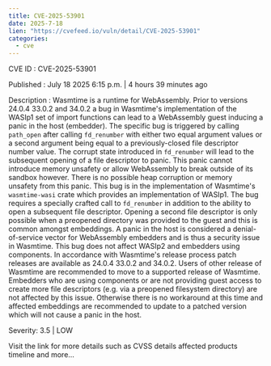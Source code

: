 ```yaml
--- 
title: CVE-2025-53901
date: 2025-7-18
lien: "https://cvefeed.io/vuln/detail/CVE-2025-53901"
categories:
  - cve
---
```


CVE ID : CVE-2025-53901

Published :  July 18
2025
6:15 p.m. | 4 hours
39 minutes ago

Description : Wasmtime is a runtime for WebAssembly. Prior to versions 24.0.4
33.0.2
and 34.0.2
a bug in Wasmtime's implementation of the WASIp1 set of import functions can lead to a WebAssembly guest inducing a panic in the host (embedder). The specific bug is triggered by calling `path_open` after calling `fd_renumber` with either two equal argument values or a second argument being equal to a previously-closed file descriptor number value. The corrupt state introduced in `fd_renumber` will lead to the subsequent opening of a file descriptor to panic. This panic cannot introduce memory unsafety or allow WebAssembly to break outside of its sandbox
however. There is no possible heap corruption or memory unsafety from this panic. This bug is in the implementation of Wasmtime's `wasmtime-wasi` crate which provides an implementation of WASIp1. The bug requires a specially crafted call to `fd_renumber` in addition to the ability to open a subsequent file descriptor. Opening a second file descriptor is only possible when a preopened directory was provided to the guest
and this is common amongst embeddings. A panic in the host is considered a denial-of-service vector for WebAssembly embedders and is thus a security issue in Wasmtime. This bug does not affect WASIp2 and embedders using components. In accordance with Wasmtime's release process
patch releases are available as 24.0.4
33.0.2
and 34.0.2. Users of other release of Wasmtime are recommended to move to a supported release of Wasmtime. Embedders who are using components or are not providing guest access to create more file descriptors (e.g. via a preopened filesystem directory) are not affected by this issue. Otherwise
there is no workaround at this time
and affected embeddings are recommended to update to a patched version which will not cause a panic in the host.

Severity: 3.5 | LOW

Visit the link for more details
such as CVSS details
affected products
timeline
and more...
